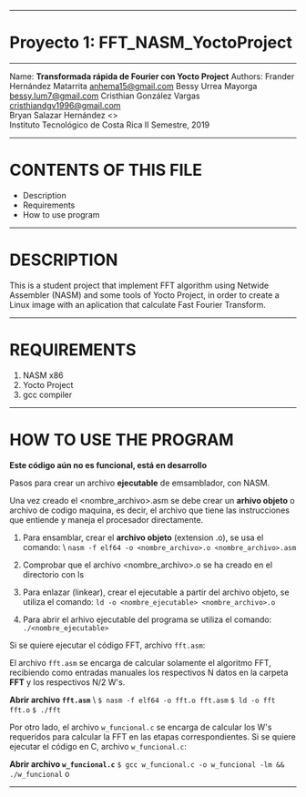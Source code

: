 ********************************************************************
# Proyecto 1: FFT_NASM_YoctoProject                   
********************************************************************
Name: 	**Transformada rápida de Fourier con Yocto Project**
Authors:
   Frander Hernández Matarrita <anhema15@gmail.com> 
   Bessy Urrea Mayorga  <bessy.lum7@gmail.com> 
   Cristhian González Vargas 	<cristhiandgv1996@gmail.com>   		 
   Bryan Salazar Hernández   <> 		 
Instituto Tecnológico de Costa Rica
II Semestre, 2019
********************************************************************
CONTENTS OF THIS FILE
=====================
   
 * Description
 * Requirements
 * How to use program

********************************************************************
DESCRIPTION
===========

This is a student project that implement FFT algorithm using Netwide Assembler (NASM) and some tools of Yocto Project, in order to create a Linux image with an aplication that calculate Fast Fourier Transform.

********************************************************************
REQUIREMENTS
============

1. NASM x86
2. Yocto Project
3. gcc compiler

********************************************************************
HOW TO USE THE PROGRAM
============
**Este código aún no es funcional, está en desarrollo**

Pasos para crear un archivo **ejecutable** de emsamblador, con NASM. 

Una vez creado el <nombre_archivo>.asm se debe crear un **arhivo objeto** o archivo de codigo maquina, es decir, el archivo que tiene las instrucciones que entiende y maneja el procesador directamente.

1. Para ensamblar, crear el **archivo objeto** (extension .o), se usa el comando: \\
`nasm -f elf64 -o <nombre_archivo>.o <nombre_archivo>.asm`

2. Comprobar que el archivo <nombre_archivo>.o se ha creado en el directorio con ls

3. Para enlazar (linkear), crear el ejecutable a partir del archivo objeto, se utiliza el comando: 
`ld -o <nombre_ejecutable> <nombre_archivo>.o`

4. Para abrir el arhivo ejecutable del programa se utiliza el comando: `./<nombre_ejecutable>`

Si se quiere ejecutar el código FFT, archivo  `fft.asm`:

El archivo `fft.asm` se encarga de calcular solamente el algoritmo FFT, recibiendo como entradas manuales los respectivos N datos en la carpeta **FFT** y los respectivos N/2 W's.

**Abrir archivo `fft.asm`** \\
`$ nasm -f elf64 -o fft.o fft.asm`
`$ ld -o fft fft.o`
`$ ./fft`

Por otro lado, el archivo `w_funcional.c` se encarga de calcular los W's requeridos para calcular la FFT en las etapas correspondientes. Si se quiere ejecutar el código en C, archivo  `w_funcional.c`:

**Abrir archivo `w_funcional.c`**
`$ gcc w_funcional.c -o w_funcional -lm && ./w_funcional` o


********************************************************************
